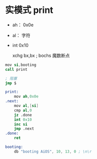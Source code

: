 # 实模式 print

- ah： 0x0e
- al： 字符
- int  0x10

    xchg bx,bx   ; bochs 魔数断点

```s
mov si,booting
call print

; 阻塞
jmp $

print:
    mov ah,0x0e
.next:
    mov al,[si]
    cmp al,0
    jz .done
    int 0x10
    inc si
    jmp .next
.done:    
    ret

booting:
    db "booting AiOS", 10, 13, 0 ; \n\r
```